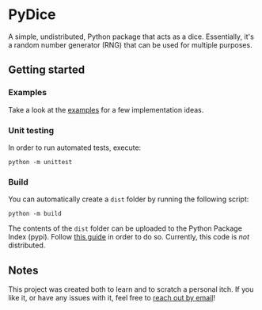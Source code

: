 # PyDice

A simple, undistributed, Python package that acts as a dice.
Essentially, it's a random number generator (RNG) that can be used for multiple purposes.

## Getting started

### Examples

Take a look at the [examples](examples/) for a few implementation ideas.

### Unit testing

In order to run automated tests, execute:

```
python -m unittest
```

### Build

You can automatically create a `dist` folder by running the following script:

```
python -m build
```

The contents of the `dist` folder can be uploaded to the Python Package Index (pypi). Follow [this guide](https://packaging.python.org/en/latest/tutorials/packaging-projects/#uploading-the-distribution-archives) in order to do so. Currently, this code is _not_ distributed.

## Notes

This project was created both to learn and to scratch a personal itch. If you like it, or have any issues with it, feel free to [reach out by email](mailto:info@frisfruitig.com)!